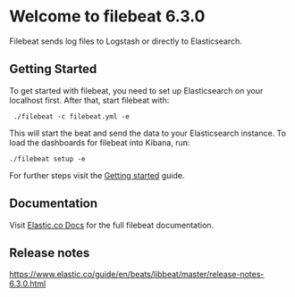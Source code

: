 # Welcome to filebeat 6.3.0

Filebeat sends log files to Logstash or directly to Elasticsearch.

## Getting Started

To get started with filebeat, you need to set up Elasticsearch on your localhost first. After that, start filebeat with:

     ./filebeat -c filebeat.yml -e

This will start the beat and send the data to your Elasticsearch instance. To load the dashboards for filebeat into Kibana, run:

    ./filebeat setup -e

For further steps visit the [Getting started](https://www.elastic.co/guide/en/beats/filebeat/master/filebeat-getting-started.html) guide.

## Documentation

Visit [Elastic.co Docs](https://www.elastic.co/guide/en/beats/filebeat/master/index.html) for the full filebeat documentation.

## Release notes

https://www.elastic.co/guide/en/beats/libbeat/master/release-notes-6.3.0.html
